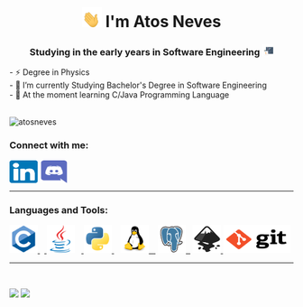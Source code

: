

<br>


<h1 align="center"><img src="tenor.gif" alt="" width="35" height="35"/> I'm Atos Neves</h1>
<h3 align="center">Studying in the early years in Software Engineering  <img src="codding.gif" alt="" width="20" height="20"/></h3>
- ⚡ Degree in Physics  <br>
- 🔭 I’m currently Studying Bachelor's Degree in Software Engineering<br>
- 🌱 At the moment learning C/Java Programming Language<br>
<br>
<p align="left"> <img src="https://komarev.com/ghpvc/?username=atosneves&label=Profile%20views&color=0e75b6&style=flat" alt="atosneves" width="150" height="28"/> </p>

<h3 align="left">Connect with me:</h3>
<p align="left">
<a href="https://www.linkedin.com/in/atos-neves/" target=""><img align="center" src="linkedin.svg" alt="atosneves" height="40" width="50" /></a>
<a href="https://discord.gg/AtosNeves#5322" target="blank"><img align="center" src="discord.svg" alt="AtosNeves#5322" height="40" width="50" /></a>
</p><hr>
<h3 align="left">Languages and Tools:</h3>
<p align="left"><a href="https://www.cprogramming.com/" target="_blank"><img src="c.svg" alt="c" width="50" height="50"/>  </a>  &nbsp;&nbsp;<a href="https://www.java.com" target="_blank"> <img src="java.svg" alt="java" width="50" height="50"/></a> &nbsp;&nbsp;<a href="https://www.python.org" target="_blank"> <img src="python.svg" alt="python" width="50" height="50"/> </a> &nbsp;&nbsp; <a href="https://www.linux.org/" target="_blank"> <img src="linux.svg" alt="linux" width="50" height="50"/> &nbsp;&nbsp;</a> <a href="https://www.postgresql.org" target="_blank"> <img src="postgresql.svg" alt="postgresql" width="50" height="50"/>&nbsp;&nbsp;</a>  <a href="https://inkscape.org/" target="_blank"> <img src="inkscape.svg" alt="Inkscape" width="50" height="50"/> </a>  <a href="https://git-scm.com/" target="_blank"> <img src="git.svg" alt="Git" width="120" height="50"/> </a></p>
<hr>

<br>

![](https://github-readme-stats.vercel.app/api?username=atosneves&show_icons=true&locale=en)  ![](https://github-readme-stats.vercel.app/api/top-langs?username=atosneves&show_icons=true&locale=en&layout=compact)


